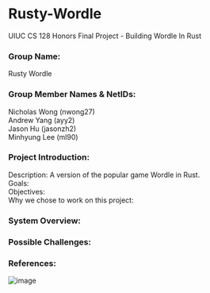 # Rusty-Wordle
UIUC CS 128 Honors Final Project - Building Wordle In Rust

### Group Name: 
Rusty Wordle

### Group Member Names & NetIDs:
Nicholas Wong (nwong27) <br />
Andrew Yang (ayy2) <br />
Jason Hu (jasonzh2) <br />
Minhyung Lee (ml90) <br />

### Project Introduction:
Description: A version of the popular game Wordle in Rust. <br />
Goals: <br />
Objectives: <br />
Why we chose to work on this project: <br />

### System Overview:

### Possible Challenges:

### References:


![image](https://user-images.githubusercontent.com/89149777/159834436-34f25c46-bb8c-48a7-8577-77d109c079f7.png)
